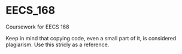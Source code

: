 # EECS_168
Coursework for EECS 168

Keep in mind that copying code, even a small part of it, is considered plagiarism. Use this stricly as a reference.
